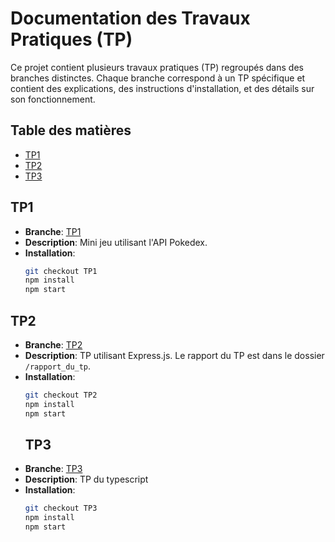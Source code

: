 # Documentation des Travaux Pratiques (TP)

Ce projet contient plusieurs travaux pratiques (TP) regroupés dans des branches distinctes. Chaque branche correspond à un TP spécifique et contient des explications, des instructions d'installation, et des détails sur son fonctionnement.

## Table des matières
- [TP1](#tp1)
- [TP2](#tp2)
- [TP3](#tp3)
  
## TP1 
- **Branche**: [TP1](https://github.com/abdeLKabir-56/tps_angular/tree/TP1)
- **Description**: Mini jeu utilisant l'API Pokedex.
- **Installation**:
  ```bash
  git checkout TP1
  npm install
  npm start
  ```

## TP2
- **Branche**: [TP2](https://github.com/abdeLKabir-56/tps_angular/tree/TP2)
- **Description**: TP utilisant Express.js. Le rapport du TP est dans le dossier `/rapport_du_tp`.
- **Installation**:
  ```bash
  git checkout TP2
  npm install
  npm start
  ```
  ## TP3
- **Branche**: [TP3](https://github.com/abdeLKabir-56/tps_angular/tree/tp3)
- **Description**: TP du typescript
- **Installation**:
  ```bash
  git checkout TP3
  npm install
  npm start
  ```
